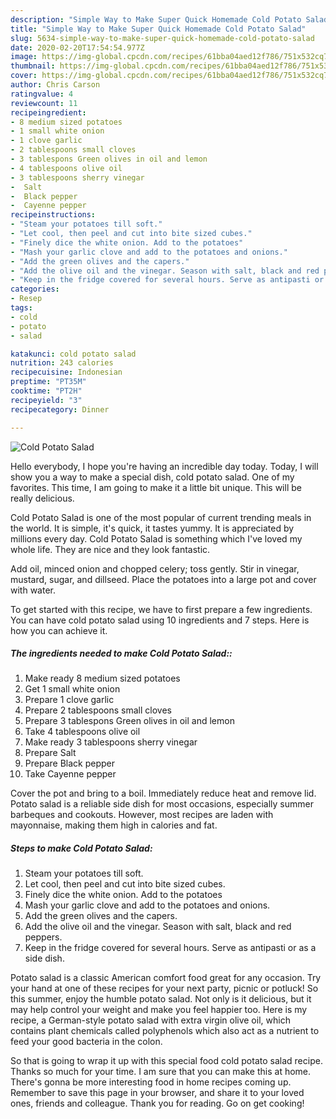 ```yaml
---
description: "Simple Way to Make Super Quick Homemade Cold Potato Salad"
title: "Simple Way to Make Super Quick Homemade Cold Potato Salad"
slug: 5634-simple-way-to-make-super-quick-homemade-cold-potato-salad
date: 2020-02-20T17:54:54.977Z
image: https://img-global.cpcdn.com/recipes/61bba04aed12f786/751x532cq70/cold-potato-salad-recipe-main-photo.jpg
thumbnail: https://img-global.cpcdn.com/recipes/61bba04aed12f786/751x532cq70/cold-potato-salad-recipe-main-photo.jpg
cover: https://img-global.cpcdn.com/recipes/61bba04aed12f786/751x532cq70/cold-potato-salad-recipe-main-photo.jpg
author: Chris Carson
ratingvalue: 4
reviewcount: 11
recipeingredient:
- 8 medium sized potatoes
- 1 small white onion
- 1 clove garlic
- 2 tablespoons small cloves
- 3 tablespons Green olives in oil and lemon
- 4 tablespoons olive oil
- 3 tablespoons sherry vinegar
-  Salt
-  Black pepper
-  Cayenne pepper
recipeinstructions:
- "Steam your potatoes till soft."
- "Let cool, then peel and cut into bite sized cubes."
- "Finely dice the white onion. Add to the potatoes"
- "Mash your garlic clove and add to the potatoes and onions."
- "Add the green olives and the capers."
- "Add the olive oil and the vinegar. Season with salt, black and red peppers."
- "Keep in the fridge covered for several hours. Serve as antipasti or as a side dish."
categories:
- Resep
tags:
- cold
- potato
- salad

katakunci: cold potato salad
nutrition: 243 calories
recipecuisine: Indonesian
preptime: "PT35M"
cooktime: "PT2H"
recipeyield: "3"
recipecategory: Dinner

---
```



![Cold Potato Salad](https://img-global.cpcdn.com/recipes/61bba04aed12f786/751x532cq70/cold-potato-salad-recipe-main-photo.jpg)

Hello everybody, I hope you're having an incredible day today. Today, I will show you a way to make a special dish, cold potato salad. One of my favorites. This time, I am going to make it a little bit unique. This will be really delicious.

Cold Potato Salad is one of the most popular of current trending meals in the world. It is simple, it's quick, it tastes yummy. It is appreciated by millions every day. Cold Potato Salad is something which I've loved my whole life. They are nice and they look fantastic.

Add oil, minced onion and chopped celery; toss gently. Stir in vinegar, mustard, sugar, and dillseed. Place the potatoes into a large pot and cover with water.


To get started with this recipe, we have to first prepare a few ingredients. You can have cold potato salad using 10 ingredients and 7 steps. Here is how you can achieve it.

##### The ingredients needed to make Cold Potato Salad::

1. Make ready 8 medium sized potatoes
1. Get 1 small white onion
1. Prepare 1 clove garlic
1. Prepare 2 tablespoons small cloves
1. Prepare 3 tablespons Green olives in oil and lemon
1. Take 4 tablespoons olive oil
1. Make ready 3 tablespoons sherry vinegar
1. Prepare  Salt
1. Prepare  Black pepper
1. Take  Cayenne pepper


Cover the pot and bring to a boil. Immediately reduce heat and remove lid. Potato salad is a reliable side dish for most occasions, especially summer barbeques and cookouts. However, most recipes are laden with mayonnaise, making them high in calories and fat. 

##### Steps to make Cold Potato Salad:

1. Steam your potatoes till soft.
1. Let cool, then peel and cut into bite sized cubes.
1. Finely dice the white onion. Add to the potatoes
1. Mash your garlic clove and add to the potatoes and onions.
1. Add the green olives and the capers.
1. Add the olive oil and the vinegar. Season with salt, black and red peppers.
1. Keep in the fridge covered for several hours. Serve as antipasti or as a side dish.


Potato salad is a classic American comfort food great for any occasion. Try your hand at one of these recipes for your next party, picnic or potluck! So this summer, enjoy the humble potato salad. Not only is it delicious, but it may help control your weight and make you feel happier too. Here is my recipe, a German-style potato salad with extra virgin olive oil, which contains plant chemicals called polyphenols which also act as a nutrient to feed your good bacteria in the colon. 

So that is going to wrap it up with this special food cold potato salad recipe. Thanks so much for your time. I am sure that you can make this at home. There's gonna be more interesting food in home recipes coming up. Remember to save this page in your browser, and share it to your loved ones, friends and colleague. Thank you for reading. Go on get cooking!
